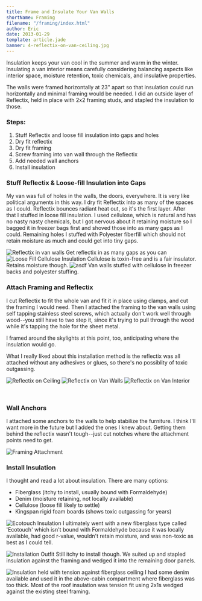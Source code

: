 ```yaml
---
title: Frame and Insulate Your Van Walls
shortName: Framing
filename: "/framing/index.html"
author: Eric
date: 2013-01-29
template: article.jade
banner: 4-reflectix-on-van-ceiling.jpg
---
```


Insulation keeps your van cool in the summer and warm in the winter. Insulating a van interior means carefully considering balancing aspects like interior space, moisture retention, toxic chemicals, and insulative properties.

<span class="more"></span>

The walls were framed horizontally at 23" apart so that insulation could run horizontally and minimal framing would be needed. I did an outside layer of Reflectix, held in place with 2x2 framing studs, and stapled the insulation to those.

### Steps:

  1. Stuff Reflectix and loose fill insulation into gaps and holes
  2. Dry fit reflectix
  3. Dry fit framing
  4. Screw framing into van wall through the Reflectix
  5. Add needed wall anchors
  6. Install insulation

### Stuff Reflectix & Loose-fill Insulation into Gaps

My van was full of holes in the walls, the doors, everywhere. It is very like political arguments in this way. I dry fit Reflectix into as many of the spaces as I could. Reflectix bounces radiant heat out, so it's the first layer. After that I stuffed in loose fill insulation. I used cellulose, which is natural and has no nasty nasty chemicals, but I got nervous about it retaining moisture so I bagged it in freezer bags first and shoved those into as many gaps as I could. Remaining holes I stuffed with Polyester fiberfill which should not retain moisture as much and could get into tiny gaps.

![Reflectix in van walls](1-reflectix-in-walls.jpg)
Get reflectix in as many gaps as you can
![Loose Fill Cellulose Insulation](2-loose-fill.jpg)
Cellulose is toxin-free and is a fair insulator. Retains moisture though.
![asdf](3-van-walls-stuffed.jpg)
Van walls stuffed with cellulose in freezer backs and polyester stuffing.


### Attach Framing and Reflectix

I cut Reflectix to fit the whole van and fit it in place using clamps, and cut the framing I would need. Then I attached the framing to the van walls using self tapping stainless steel screws, which actually don't work well through wood--you still have to two step it, since it's trying to pull through the wood while it's tapping the hole for the sheet metal.

I framed around the skylights at this point, too, anticipating where the insulation would go.

What I really liked about this installation method is the reflectix was all attached without any adhesives or glues, so there's no possiblity of toxic outgassing.

![Reflectix on Ceiling](4-reflectix-on-van-ceiling.jpg)
![Reflectix on Van Walls](5-reflectix-on-van-walls.jpg)
![Reflectix on Van Interior](6-reflectix-in-van-interior.jpg)

 

### Wall Anchors

I attached some anchors to the walls to help stabilize the furniture. I think I'll want more in the future but I added the ones I knew about. Getting them behind the reflectix wasn't tough--just cut notches where the attachment points need to get.

![Framing Attachment](7-framing-attachment-behind-reflectix.jpg)


### Install Insulation

I thought and read a lot about insulation. There are many options:

  * Fiberglass (itchy to install, usually bound with Formaldehyde)
  * Denim (moisture retaining, not locally available)
  * Cellulose (loose fill likely to settle)
  * Kingspan rigid foam boards (shows toxic outgassing for years)

![Ecotouch Insulation](9-insulation-product.jpg)
I ultimately went with a new fiberglass type called 'Ecotouch' which isn't bound with Formaldehyde because it was locally available, had good r-value, wouldn't retain moisture, and was non-toxic as best as I could tell.

![Installation Outfit](8-me-installing-van-insulation.jpg)
Still itchy to install though. We suited up and stapled insulation against the framing and wedged it into the remaining door panels.

![Insulation held with tension against fiberglass ceiling](10-hold-insulation-against-ceiling.jpg)
I had some denim available and used it in the above-cabin compartment where fiberglass was too thick. Most of the roof insulation was tension fit using 2x1s wedged against the existing steel framing.
